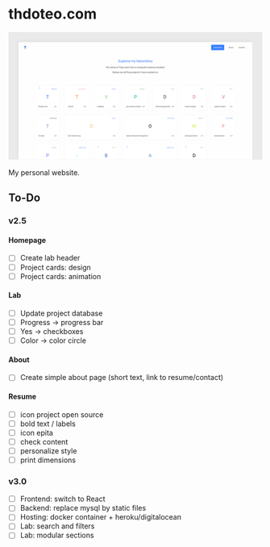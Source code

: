 # thdoteo.com

![Screenshot](https://raw.githubusercontent.com/thdoteo/thdoteo.com/master/docs/screenshot.png)

My personal website.

## To-Do

### v2.5

#### Homepage

- [ ] Create lab header
- [ ] Project cards: design
- [ ] Project cards: animation

#### Lab

- [ ] Update project database
- [ ] Progress -> progress bar
- [ ] Yes -> checkboxes
- [ ] Color -> color circle

#### About

- [ ] Create simple about page (short text, link to resume/contact)

#### Resume

- [ ] icon project open source
- [ ] bold text / labels
- [ ] icon epita
- [ ] check content
- [ ] personalize style
- [ ] print dimensions

### v3.0

- [ ] Frontend: switch to React
- [ ] Backend: replace mysql by static files
- [ ] Hosting: docker container + heroku/digitalocean
- [ ] Lab: search and filters
- [ ] Lab: modular sections